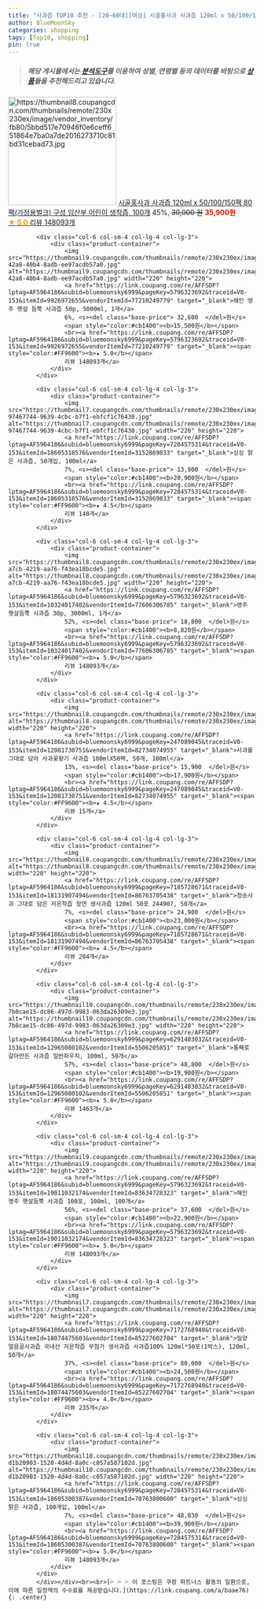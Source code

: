 ```yaml
---
title: "사과즙 TOP10 추천 - [20~60대][여성] 시골홍사과 사과즙 120ml x 50/100/150팩 80팩(가정용벌크) 구성 임산부 어린이 생착즙, 100개"
author: BlueMoonSky
categories: shopping
tags: [Top10, shopping]
pin: true
---
```


> ##### 해당 게시물에서는 [**분석도구**](https://itemscout.io/)를 이용하여 **성별**, **연령별** 등의 데이터를 바탕으로 [**상품**](https://link.coupang.com/a/baae76)들을 추천해드리고 있습니다.
<div class="container"><div class="row">
            <div class="col-6 col-sm-4 col-lg-4 col-lg-3">
                <div class="product-container">
                    <img src="https://thumbnail8.coupangcdn.com/thumbnails/remote/230x230ex/image/vendor_inventory/fb80/5bbd517e70946f0e6ceff651864e7ba0a7de2016273710c81bd31cebad73.jpg" alt="https://thumbnail8.coupangcdn.com/thumbnails/remote/230x230ex/image/vendor_inventory/fb80/5bbd517e70946f0e6ceff651864e7ba0a7de2016273710c81bd31cebad73.jpg" width="220" height="220">
                    <a href="https://link.coupang.com/re/AFFSDP?lptag=AF5964186&subid=bluemoonsky6999&pageKey=2171467033&traceid=V0-153&itemId=11626910666&vendorItemId=78901530028" target="_blank">시골홍사과 사과즙 120ml x 50/100/150팩 80팩(가정용벌크) 구성 임산부 어린이 생착즙, 100개</a>
                    45%, <s><del class="base-price"> 30,000  </del>원</s> 
                    <span style="color:#cb1400"><b>35,900원</b></span>
                    <br><a href="https://link.coupang.com/re/AFFSDP?lptag=AF5964186&subid=bluemoonsky6999&pageKey=2171467033&traceid=V0-153&itemId=11626910666&vendorItemId=78901530028" target="_blank"><span style="color:#FF9600"><b>★ 5.0</b></span>
                    리뷰 148093개</a>
                </div>
            </div>
            
            <div class="col-6 col-sm-4 col-lg-4 col-lg-3">
                <div class="product-container">
                    <img src="https://thumbnail9.coupangcdn.com/thumbnails/remote/230x230ex/image/retail/images/2021/07/06/14/1/6dd3063c-42a8-40b4-8adb-ee97acdb57a0.jpg" alt="https://thumbnail9.coupangcdn.com/thumbnails/remote/230x230ex/image/retail/images/2021/07/06/14/1/6dd3063c-42a8-40b4-8adb-ee97acdb57a0.jpg" width="220" height="220">
                    <a href="https://link.coupang.com/re/AFFSDP?lptag=AF5964186&subid=bluemoonsky6999&pageKey=5796323692&traceid=V0-153&itemId=9926972655&vendorItemId=77210249779" target="_blank">해인 영주 햇살 듬뿍 사과즙 50p, 5000ml, 1개</a>
                    6%, <s><del class="base-price"> 32,600  </del>원</s> 
                    <span style="color:#cb1400"><b>15,500원</b></span>
                    <br><a href="https://link.coupang.com/re/AFFSDP?lptag=AF5964186&subid=bluemoonsky6999&pageKey=5796323692&traceid=V0-153&itemId=9926972655&vendorItemId=77210249779" target="_blank"><span style="color:#FF9600"><b>★ 5.0</b></span>
                    리뷰 148093개</a>
                </div>
            </div>
            
            <div class="col-6 col-sm-4 col-lg-4 col-lg-3">
                <div class="product-container">
                    <img src="https://thumbnail7.coupangcdn.com/thumbnails/remote/230x230ex/image/retail/images/3788232227788078-97467744-9639-4cbc-b7f1-ebfcf1c76430.jpg" alt="https://thumbnail7.coupangcdn.com/thumbnails/remote/230x230ex/image/retail/images/3788232227788078-97467744-9639-4cbc-b7f1-ebfcf1c76430.jpg" width="220" height="220">
                    <a href="https://link.coupang.com/re/AFFSDP?lptag=AF5964186&subid=bluemoonsky6999&pageKey=7284575314&traceid=V0-153&itemId=18605318576&vendorItemId=3152869833" target="_blank">싱싱 맑은 사과즙, 50개입, 100ml</a>
                    7%, <s><del class="base-price"> 13,900  </del>원</s> 
                    <span style="color:#cb1400"><b>20,900원</b></span>
                    <br><a href="https://link.coupang.com/re/AFFSDP?lptag=AF5964186&subid=bluemoonsky6999&pageKey=7284575314&traceid=V0-153&itemId=18605318576&vendorItemId=3152869833" target="_blank"><span style="color:#FF9600"><b>★ 4.5</b></span>
                    리뷰 140개</a>
                </div>
            </div>
            
            <div class="col-6 col-sm-4 col-lg-4 col-lg-3">
                <div class="product-container">
                    <img src="https://thumbnail8.coupangcdn.com/thumbnails/remote/230x230ex/image/retail/images/2021/07/21/11/3/dbc5eaa9-a7cb-4219-aa76-f43ea18bcde5.jpg" alt="https://thumbnail8.coupangcdn.com/thumbnails/remote/230x230ex/image/retail/images/2021/07/21/11/3/dbc5eaa9-a7cb-4219-aa76-f43ea18bcde5.jpg" width="220" height="220">
                    <a href="https://link.coupang.com/re/AFFSDP?lptag=AF5964186&subid=bluemoonsky6999&pageKey=5796323692&traceid=V0-153&itemId=10324017402&vendorItemId=77606306785" target="_blank">영주 햇살듬뿍 사과즙 30p, 3000ml, 1개</a>
                    52%, <s><del class="base-price"> 18,800  </del>원</s> 
                    <span style="color:#cb1400"><b>8,820원</b></span>
                    <br><a href="https://link.coupang.com/re/AFFSDP?lptag=AF5964186&subid=bluemoonsky6999&pageKey=5796323692&traceid=V0-153&itemId=10324017402&vendorItemId=77606306785" target="_blank"><span style="color:#FF9600"><b>★ 5.0</b></span>
                    리뷰 148093개</a>
                </div>
            </div>
            
            <div class="col-6 col-sm-4 col-lg-4 col-lg-3">
                <div class="product-container">
                    <img src="https://thumbnail8.coupangcdn.com/thumbnails/remote/230x230ex/image/vendor_inventory/ade4/f77f77be89a5aa8c24badaf688a17ea1bee599596514ff4f0e8734cccfaf.jpg" alt="https://thumbnail8.coupangcdn.com/thumbnails/remote/230x230ex/image/vendor_inventory/ade4/f77f77be89a5aa8c24badaf688a17ea1bee599596514ff4f0e8734cccfaf.jpg" width="220" height="220">
                    <a href="https://link.coupang.com/re/AFFSDP?lptag=AF5964186&subid=bluemoonsky6999&pageKey=247089045&traceid=V0-153&itemId=12081730751&vendorItemId=82734074955" target="_blank">사과를 그대로 담아 사과꽃향기 사과즙 100mlX50팩, 50개, 100ml</a>
                    13%, <s><del class="base-price"> 15,900  </del>원</s> 
                    <span style="color:#cb1400"><b>17,900원</b></span>
                    <br><a href="https://link.coupang.com/re/AFFSDP?lptag=AF5964186&subid=bluemoonsky6999&pageKey=247089045&traceid=V0-153&itemId=12081730751&vendorItemId=82734074955" target="_blank"><span style="color:#FF9600"><b>★ 4.5</b></span>
                    리뷰 15개</a>
                </div>
            </div>
            
            <div class="col-6 col-sm-4 col-lg-4 col-lg-3">
                <div class="product-container">
                    <img src="https://thumbnail8.coupangcdn.com/thumbnails/remote/230x230ex/image/vendor_inventory/bb40/568d058e7b0b7b3d50922bc78ff74714887050fc371dea4cfc7215d06cef.jpg" alt="https://thumbnail8.coupangcdn.com/thumbnails/remote/230x230ex/image/vendor_inventory/bb40/568d058e7b0b7b3d50922bc78ff74714887050fc371dea4cfc7215d06cef.jpg" width="220" height="220">
                    <a href="https://link.coupang.com/re/AFFSDP?lptag=AF5964186&subid=bluemoonsky6999&pageKey=7185728671&traceid=V0-153&itemId=18131907494&vendorItemId=86763705438" target="_blank">청송사과 그대로 담은 저온착즙 장연 생사과즙 120ml 50포 244907, 50개</a>
                    7%, <s><del class="base-price"> 24,900  </del>원</s> 
                    <span style="color:#cb1400"><b>23,000원</b></span>
                    <br><a href="https://link.coupang.com/re/AFFSDP?lptag=AF5964186&subid=bluemoonsky6999&pageKey=7185728671&traceid=V0-153&itemId=18131907494&vendorItemId=86763705438" target="_blank"><span style="color:#FF9600"><b>★ 4.5</b></span>
                    리뷰 204개</a>
                </div>
            </div>
            
            <div class="col-6 col-sm-4 col-lg-4 col-lg-3">
                <div class="product-container">
                    <img src="https://thumbnail10.coupangcdn.com/thumbnails/remote/230x230ex/image/retail/images/2522219763164909-7b8cae15-dc86-497d-9983-063da26309e3.jpg" alt="https://thumbnail10.coupangcdn.com/thumbnails/remote/230x230ex/image/retail/images/2522219763164909-7b8cae15-dc86-497d-9983-063da26309e3.jpg" width="220" height="220">
                    <a href="https://link.coupang.com/re/AFFSDP?lptag=AF5964186&subid=bluemoonsky6999&pageKey=6291483032&traceid=V0-153&itemId=12965080102&vendorItemId=5506205851" target="_blank">통째로 갈아만든 사과즙 일반파우치, 100ml, 50개</a>
                    57%, <s><del class="base-price"> 48,800  </del>원</s> 
                    <span style="color:#cb1400"><b>19,900원</b></span>
                    <br><a href="https://link.coupang.com/re/AFFSDP?lptag=AF5964186&subid=bluemoonsky6999&pageKey=6291483032&traceid=V0-153&itemId=12965080102&vendorItemId=5506205851" target="_blank"><span style="color:#FF9600"><b>★ 5.0</b></span>
                    리뷰 1463개</a>
                </div>
            </div>
            
            <div class="col-6 col-sm-4 col-lg-4 col-lg-3">
                <div class="product-container">
                    <img src="https://thumbnail9.coupangcdn.com/thumbnails/remote/230x230ex/image/vendor_inventory/31d5/0929a088fbcaf8a220eaec2dd2e673828ffd327740c65a7bf9151d1785d3.jpg" alt="https://thumbnail9.coupangcdn.com/thumbnails/remote/230x230ex/image/vendor_inventory/31d5/0929a088fbcaf8a220eaec2dd2e673828ffd327740c65a7bf9151d1785d3.jpg" width="220" height="220">
                    <a href="https://link.coupang.com/re/AFFSDP?lptag=AF5964186&subid=bluemoonsky6999&pageKey=5796323692&traceid=V0-153&itemId=19011032174&vendorItemId=83634728323" target="_blank">해인 영주 햇살듬뿍 사과즙 100포, 100ml, 100개</a>
                    56%, <s><del class="base-price"> 37,600  </del>원</s> 
                    <span style="color:#cb1400"><b>22,900원</b></span>
                    <br><a href="https://link.coupang.com/re/AFFSDP?lptag=AF5964186&subid=bluemoonsky6999&pageKey=5796323692&traceid=V0-153&itemId=19011032174&vendorItemId=83634728323" target="_blank"><span style="color:#FF9600"><b>★ 5.0</b></span>
                    리뷰 148093개</a>
                </div>
            </div>
            
            <div class="col-6 col-sm-4 col-lg-4 col-lg-3">
                <div class="product-container">
                    <img src="https://thumbnail7.coupangcdn.com/thumbnails/remote/230x230ex/image/vendor_inventory/cd0f/87bc39305304f4e2acf73d9f288e1017818e16cb3ae89dfb95cddc1d1495.jpg" alt="https://thumbnail7.coupangcdn.com/thumbnails/remote/230x230ex/image/vendor_inventory/cd0f/87bc39305304f4e2acf73d9f288e1017818e16cb3ae89dfb95cddc1d1495.jpg" width="220" height="220">
                    <a href="https://link.coupang.com/re/AFFSDP?lptag=AF5964186&subid=bluemoonsky6999&pageKey=7172768940&traceid=V0-153&itemId=18074475603&vendorItemId=85227602704" target="_blank">밀양 얼음골사과즙 국내산 저온착즙 무첨가 생사과즙 사과즙100% 120ml*50포(1박스), 120ml, 50개</a>
                    37%, <s><del class="base-price"> 80,000  </del>원</s> 
                    <span style="color:#cb1400"><b>24,500원</b></span>
                    <br><a href="https://link.coupang.com/re/AFFSDP?lptag=AF5964186&subid=bluemoonsky6999&pageKey=7172768940&traceid=V0-153&itemId=18074475603&vendorItemId=85227602704" target="_blank"><span style="color:#FF9600"><b>★ 4.0</b></span>
                    리뷰 235개</a>
                </div>
            </div>
            
            <div class="col-6 col-sm-4 col-lg-4 col-lg-3">
                <div class="product-container">
                    <img src="https://thumbnail10.coupangcdn.com/thumbnails/remote/230x230ex/image/retail/images/3788232398237739-d1b20903-1520-4d4d-8a0c-c057a587102d.jpg" alt="https://thumbnail10.coupangcdn.com/thumbnails/remote/230x230ex/image/retail/images/3788232398237739-d1b20903-1520-4d4d-8a0c-c057a587102d.jpg" width="220" height="220">
                    <a href="https://link.coupang.com/re/AFFSDP?lptag=AF5964186&subid=bluemoonsky6999&pageKey=7284575314&traceid=V0-153&itemId=18605300387&vendorItemId=70763800600" target="_blank">싱싱 맑은 사과즙, 100개입, 100ml</a>
                    7%, <s><del class="base-price"> 48,030  </del>원</s> 
                    <span style="color:#cb1400"><b>39,900원</b></span>
                    <br><a href="https://link.coupang.com/re/AFFSDP?lptag=AF5964186&subid=bluemoonsky6999&pageKey=7284575314&traceid=V0-153&itemId=18605300387&vendorItemId=70763800600" target="_blank"><span style="color:#FF9600"><b>★ 5.0</b></span>
                    리뷰 148093개</a>
                </div>
            </div>
            </div></div><br><br>[💦 💦 💦 이 포스팅은 쿠팡 파트너스 활동의 일환으로, 이에 따른 일정액의 수수료를 제공받습니다.](https://link.coupang.com/a/baae76){: .center}